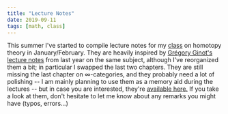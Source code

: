 ```yaml
---
title: "Lecture Notes"
date: 2019-09-11
tags: [math, class]
---
```


This summer I've started to compile lecture notes for my [class](/class/19-20-homotopie) on homotopy theory in January/February.
They are heavily inspired by [Grégory Ginot's lecture notes](https://www.math.univ-paris13.fr/%7Eginot/Homotopie/Ginot-homotopie2019.pdf) from last year on the same subject, although I've reorganized them a bit; in particular I swapped the last two chapters.
They are still missing the last chapter on $\infty$-categories, and they probably need a lot of polishing -- I am mainly planning to use them as a memory aid during the lectures -- but in case you are interested, they're [available here.](/class/19-20-homotopiehomotopie.pdf)
If you take a look at them, don't hesitate to let me know about any remarks you might have (typos, errors...)

<!--more-->
